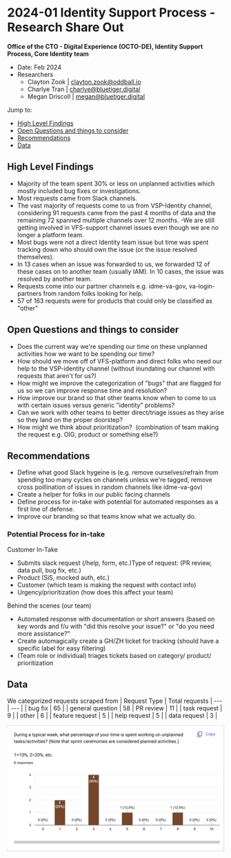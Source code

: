 # 2024-01 Identity Support Process - Research Share Out
**Office of the CTO - Digital Experience (OCTO-DE), Identity Support Process, Core Identity team**
- Date: Feb 2024
- Researchers
  - Clayton Zook | clayton.zook@oddball.io
  - Charlye Tran | charlye@bluetiger.digital
  - Megan Driscoll | megan@bluetiger.digital


Jump to:
- [High Level Findings](#high-level-findings)
- [Open Questions and things to consider](#open-questions-and-hings-to-consider)
- [Recommendations](#recommendations)
- [Data](#data)


## High Level Findings

- Majority of the team spent 30% or less on unplanned activities which mostly included bug fixes or investigations.
- Most requests came from Slack channels.
- The vast majority of requests come to us from VSP-Identity channel, considering 91 requests came from the past 4 months of data and the remaining 72 spanned multiple channels over 12 months.
 -We are still getting involved in VFS-support channel issues even though we are no longer a platform team.  
- Most bugs were not a direct Identity team issue but time was spent tracking down who should own the issue (or the issue resolved themselves).
- In 13 cases when an issue was forwarded to us, we forwarded 12 of these cases on to another team (usually IAM). In 10 cases, the issue was resolved by another team.
- Requests come into our partner channels e.g. idme-va-gov, va-login-partners from random folks looking for help.
- 57 of 163 requests were for products that could only be classified as "other"


## Open Questions and things to consider

- Does the current way we're spending our time on these unplanned activities how we want to be spending our time?
- How should we move off of VFS-platform and direct folks who need our help to the VSP-identity channel (without inundating our channel with requests that aren't for us?)
- How might we improve the categorization of "bugs" that are flagged for us so we can improve response time and resolution?
- How improve our brand so that other teams know when to come to us with certain issues versus generic "identity" problems?
- Can we work with other teams to better direct/triage issues as they arise so they land on the proper doorstep?
- How might we think about prioritization?  (combination of team making the request e.g. OIG, product or something else?)

## Recommendations

- Define what good Slack hygeine is (e.g. remove ourselves/refrain from spending too many cycles on channels unless we're tagged, remove cross poillination of issues in random channels like idme-va-gov)
- Create a helper for folks in our public facing channels
- Define process for in-take with potential for automated responses as a first line of defense.
- Improve our branding so that teams know what we actually do.


### Potential Process for in-take

Customer In-Take
- Submits slack request (/help, form, etc.)Type of request: (PR review, data pull, bug fix, etc.)
- Product (SiS, mocked auth, etc.)
- Customer (which team is making the request with contact info)
- Urgency/prioritization&nbsp;(how does this affect your team)

Behind the scenes (our team)

- Automated response with documentation or short answers (based on key words and f/u with "did this resolve your issue?" or "do you need more assistance?"
- Create automagically create a GH/ZH ticket for tracking&nbsp;(should have a specific label for easy filtering)
- (Team role or individual) triages tickets based on category/ product/ prioritization

## Data

We categorized requests scraped from 
| Request Type | Total requests
| --- | --- |
| bug fix | 65 |
| general question | 58
| PR review | 11 |
| task request | 9 |
| other | 6 |
| feature request | 5 |
| help request | 5 |
| data request | 3 |

![graph showing that 4 of 8 survey respondants spend 30% of their time on unplanned tasks. The rest are distributed between 10% - 80% of their time](https://github.com/department-of-veterans-affairs/va.gov-team/blob/master/products/identity/Research/2024-01%20Identity%20Support%20Process/survey%20results%20-%20time%20spent%20on%20task.jpg)

